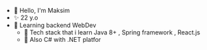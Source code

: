 - 👋 Hello, I'm Maksim
- ✨ 22 y.o
- 👀 Learning backend WebDev
  - 🌱 Tech stack that i learn Java 8+ , Spring framework , React.js
  - 👾  Also C# with .NET platfor

<!---
notTard/notTard is a ✨ special ✨ repository because its `README.md` (this file) appears on your GitHub profile.
You can click the Preview link to take a look at your changes.
--->
